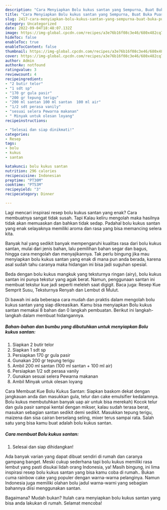 ```yaml
---
description: "Cara Menyiapkan Bolu kukus santan yang Sempurna, Buat Buka Puasa Sempurna"
title: "Cara Menyiapkan Bolu kukus santan yang Sempurna, Buat Buka Puasa Sempurna"
slug: 2417-cara-menyiapkan-bolu-kukus-santan-yang-sempurna-buat-buka-puasa-sempurna
category: Uncategorized
date: 2022-09-04T18:48:07.132Z
image: https://img-global.cpcdn.com/recipes/a3e76b16f08c3e46/680x482cq70/bolu-kukus-santan-foto-resep-utama.jpg
hideToc: false
enableToc: true
enableTocContent: false
thumbnail: https://img-global.cpcdn.com/recipes/a3e76b16f08c3e46/680x482cq70/bolu-kukus-santan-foto-resep-utama.jpg
cover: https://img-global.cpcdn.com/recipes/a3e76b16f08c3e46/680x482cq70/bolu-kukus-santan-foto-resep-utama.jpg
author: Admin
authorAv: notfound
ratingvalue: 3
reviewcount: 4
recipeingredient:
- "2 butir telor"
- "1 sdt sp"
- "170 gr gula pasir"
- "200 gr tepung terigu"
- "200 ml santan 100 ml santan  100 ml air"
- "1/2 sdt perasa vanily"
- "sesuai selera Pewarna makanan"
- " Minyak untuk olesan loyang"
recipeinstructions:

- "Selesai dan siap dinikmati!"
categories:
- Resep
tags:
- bolu
- kukus
- santan

katakunci: bolu kukus santan 
nutrition: 296 calories
recipecuisine: Indonesian
preptime: "PT30M"
cooktime: "PT53M"
recipeyield: "3"
recipecategory: Dinner

---
```



Lagi mencari inspirasi resep bolu kukus santan yang enak? Cara membuatnya sangat tidak susah. Tapi Kalau keliru mengolah maka hasilnya tidak akan memuaskan dan bahkan tidak sedap. Padahal bolu kukus santan yang enak selayaknya memiliki aroma dan rasa yang bisa memancing selera kita.


Banyak hal yang sedikit banyak mempengaruhi kualitas rasa dari bolu kukus santan, mulai dari jenis bahan, lalu pemilihan bahan segar dan bagus, hingga cara mengolah dan menyajikannya. Tak perlu bingung jika mau menyiapkan bolu kukus santan yang enak di mana pun anda berada, karena asal sudah tahu caranya maka hidangan ini bisa jadi suguhan spesial.

Beda dengan bolu kukus mangkuk yang teksturnya ringan (airy), bolu kukus santan ini punya tekstur yang agak berat. Namun, penggunaan santan ini membuat tekstur kue jadi seperti meleleh saat digigit. Baca juga: Resep Kue Semprit Susu, Teksturnya Renyah dan Lembut di Mulut.


Di bawah ini ada beberapa cara mudah dan praktis dalam mengolah bolu kukus santan yang siap dikreasikan. Kamu bisa menyiapkan Bolu kukus santan memakai 8 bahan dan 0 langkah pembuatan. Berikut ini langkah-langkah dalam membuat hidangannya.

<!--inarticleads1-->

##### Bahan-bahan dan bumbu yang dibutuhkan untuk menyiapkan Bolu kukus santan:

1. Siapkan 2 butir telor
1. Siapkan 1 sdt sp
1. Persiapkan 170 gr gula pasir
1. Gunakan 200 gr tepung terigu
1. Ambil 200 ml santan (100 ml santan + 100 ml air)
1. Persiapkan 1/2 sdt perasa vanily
1. Gunakan sesuai selera Pewarna makanan
1. Ambil  Minyak untuk olesan loyang


Cara Membuat Kue Bolu Kukus Santan: Siapkan baskom dekat dengan jangkauan anda dan masukkan gula, telur dan cake emulsifier kedalamnya. Bolu kukus membutuhkan banyak uap air untuk bisa merekah) Kocok telur dan gula pasir sampai kental dengan mikser, kalau sudah terasa berat, masukan sebagian santan sedikit demi sedikit. Masukkan tepung terigu, maizena dan sisa cairan berselang seling, mixer terus sampai rata. Salah satu yang bisa kamu buat adalah bolu kukus santan. 

<!--inarticleads2-->

##### Cara membuat Bolu kukus santan:


1. Selesai dan siap dihidangkan!

Ada banyak varian yang dapat dibuat sendiri di rumah dan caranya gampang banget. Meski cukup sederhana tapi bolu kukus memiliki rasa lembut yang pasti disukai lidah orang Indonesia, ya! Masih bingung, ini lima inspirasi resep bolu kukus santan yang bisa kamu coba di rumah.. Bukan cuma rainbow cake yang populer dengan warna-warna pelanginya. Namun Indonesia juga memiliki olahan bolu jadul warna-warni yang sebagian bahannya diisi menggunakan santan. 

Bagaimana? Mudah bukan? Itulah cara menyiapkan bolu kukus santan yang bisa anda lakukan di rumah. Selamat mencoba!
